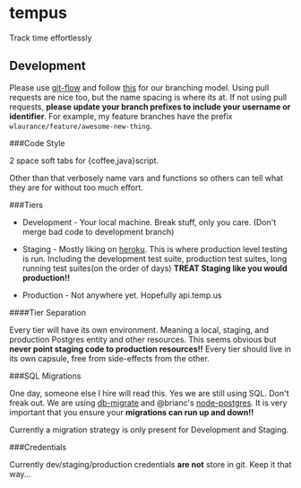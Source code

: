 tempus
======

Track time effortlessly

Development
-----------

Please use [git-flow](https://github.com/nvie/gitflow) and follow
[this](http://nvie.com/posts/a-successful-git-branching-model/) for our
branching model. Using pull requests are nice too, but the name spacing
is where its at. If not using pull requests, **please update your branch
prefixes to include your username or identifier**. For example, my
feature branches have the prefix `wlaurance/feature/awesome-new-thing`.

###Code Style

2 space soft tabs for {coffee,java}script.

Other than that verbosely name vars and functions so others can tell
what they are for without too much effort.

###Tiers

* Development - Your local machine. Break stuff, only you care. (Don't
  merge bad code to development branch)

* Staging - Mostly liking on [heroku](http://staging.api.t3mp.us). This
  is where production level testing is run. Including the development
  test suite, production test suites, long running test suites(on the
  order of days) **TREAT Staging like you would production!!**

* Production - Not anywhere yet. Hopefully api.temp.us

####Tier Separation

Every tier will have its own environment. Meaning a local, staging, and
production Postgres entity and other resources. This seems obvious but
**never point staging code to production resources!!** Every tier should
live in its own capsule, free from side-effects from the other.

###SQL Migrations

One day, someone else I hire will read this. Yes we are still using SQL.
Don't freak out. We are using [db-migrate](https://github.com/kunklejr/node-db-migrate) and
@brianc's [node-postgres](https://github.com/brianc/node-postgres). It
is very important that you ensure your **migrations can run up and down!!**

Currently a migration strategy is only present for Development and
Staging.

###Credentials

Currently dev/staging/production credentials **are not** store in git. Keep it that way...
